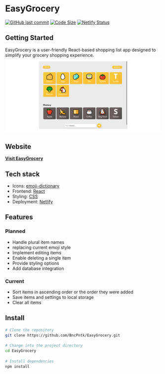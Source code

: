 # EasyGrocery
[![GitHub last commit](https://img.shields.io/github/last-commit/bncpntk/easygrocery)]()
[![Code Size](https://img.shields.io/github/languages/code-size/bncpntk/easygrocery)]()
[![Netlify Status](https://api.netlify.com/api/v1/badges/f8d61996-1c44-4c18-a6b4-11e7709fe699/deploy-status)](https://app.netlify.com/sites/bncpntk-easy-grocery/deploys)

## Getting Started

EasyGrocery is a user-friendly React-based shopping list app designed to simplify your grocery shopping experience.
![alt EasyGrocery page](easy_grocery/src/images/926x1920_github_preview.png)




## Website
[**Visit EasyGrocery**](https://bncpntk-easy-grocery.netlify.app)

## Tech stack
- Icons: [emoji-dictionary](https://www.npmjs.com/package/emoji-dictionary)
- Frontend: [React](https://reactjs.org/)
- Styling: [CSS](https://developer.mozilla.org/en-US/docs/Web/CSS)
- Deployment: [Netlify](https://www.netlify.com/)

## Features
 ### Planned
* Handle plural item names
* replacing current emoji style
* Implement editing items
* Enable deleting a single item
* Provide styling options   
* Add database integration
  
### Current
* Sort items in ascending order or the order they were added
* Save items and settings to local storage      
* Clear all items
      
       
       

## Install
```bash
# Clone the repository
git clone https://github.com/BncPntk/EasyGrocery.git

# Change into the project directory
cd EasyGrocery

# Install dependencies
npm install
